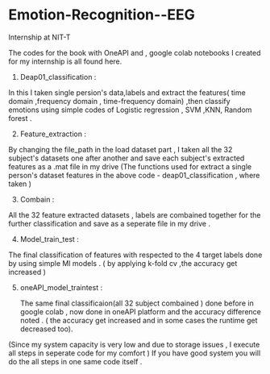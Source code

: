 # Emotion-Recognition--EEG
Internship at NIT-T 

The codes for the book with OneAPI and , google colab notebooks I created for my internship is all found here.

1) Deap01_classification :
  
 In this I taken single persion's data,labels and extract the features( time domain ,frequency domain ,
  time-frequency domain) ,then classify emotions using simple codes of  Logistic regression , SVM ,KNN, Random forest .

2) Feature_extraction :

 By changing the file_path in the load dataset part , I taken all the 32 subject's datasets one after another and save each subject's extracted features as a .mat file in my drive
 (The functions used for extract a single person's dataset features in the above code - deap01_classification , where taken )

3) Combain :

 All the 32 feature extracted datasets , labels are combained together for the further classification and save as a seperate file in my drive .

4) Model_train_test :

  The final classification of features  with respected to the  4 target labels done by using  simple Ml models .
  ( by applying k-fold cv ,the accuracy get increased ) 

5) oneAPI_model_traintest :

   The same final classificaion(all 32 subject combained )  done before in google colab  , now done in oneAPI platform and the accuracy difference noted .
   ( the accuracy get increased and in some cases the runtime get decreased too).



(Since my system capacity is very low and due to storage issues , I execute all steps in seperate code  for my comfort ) If you have good system you will do the all steps in one same code itself .
